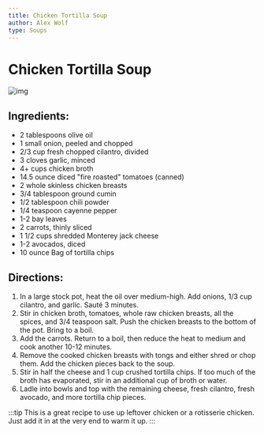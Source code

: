 ```yaml
---
title: Chicken Tortilla Soup
author: Alex Wolf
type: Soups
---
```

# Chicken Tortilla Soup

![img](/images/The-Best-Chicken-Tortilla-Soup.jpg)

## Ingredients:

* 2 tablespoons olive oil
* 1 small onion, peeled and chopped
* 2/3 cup fresh chopped cilantro, divided
* 3 cloves garlic, minced
* 4+ cups chicken broth
* 14.5 ounce diced "fire roasted" tomatoes (canned)
* 2 whole skinless chicken breasts
* 3/4 tablespoon ground cumin
* 1/2 tablespoon chili powder
* 1/4 teaspoon cayenne pepper
* 1-2 bay leaves
* 2 carrots, thinly sliced
* 1 1/2 cups shredded Monterey jack cheese
* 1-2 avocados, diced
* 10 ounce Bag of tortilla chips

## Directions:

1. In a large stock pot, heat the oil over medium-high. Add onions, 1/3 cup cilantro, and garlic. Sauté 3 minutes.
2. Stir in chicken broth, tomatoes, whole raw chicken breasts, all the spices, and 3/4 teaspoon salt. Push the chicken breasts to the bottom of the pot. Bring to a boil.
3. Add the carrots. Return to a boil, then reduce the heat to medium and cook another 10-12 minutes.
4. Remove the cooked chicken breasts with tongs and either shred or chop them. Add the chicken pieces back to the soup.
5. Stir in half the cheese and 1 cup crushed tortilla chips. If too much of the broth has evaporated, stir in an additional cup of broth or water.
6. Ladle into bowls and top with the remaining cheese, fresh cilantro, fresh avocado, and more tortilla chip pieces.

:::tip
This is a great recipe to use up leftover chicken or a rotisserie chicken. Just add it in at the very end to warm it up.
:::
